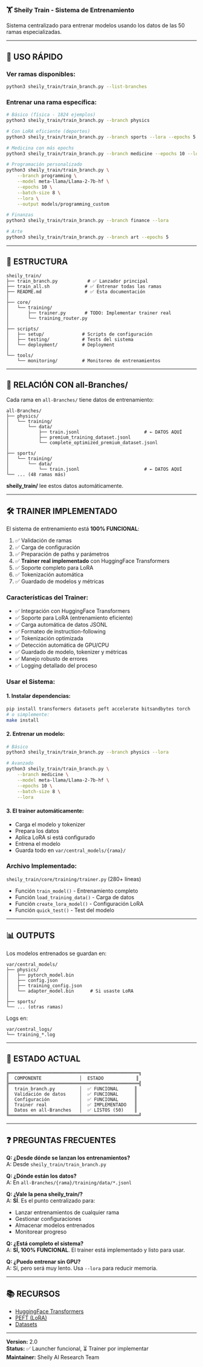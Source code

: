 ### 🏋️ Sheily Train - Sistema de Entrenamiento

Sistema centralizado para entrenar modelos usando los datos de las 50 ramas especializadas.

---

## 🚀 USO RÁPIDO

### Ver ramas disponibles:
```bash
python3 sheily_train/train_branch.py --list-branches
```

### Entrenar una rama específica:
```bash
# Básico (física - 1824 ejemplos)
python3 sheily_train/train_branch.py --branch physics

# Con LoRA eficiente (deportes)
python3 sheily_train/train_branch.py --branch sports --lora --epochs 5

# Medicina con más epochs
python3 sheily_train/train_branch.py --branch medicine --epochs 10 --lora

# Programación personalizado
python3 sheily_train/train_branch.py \
    --branch programming \
    --model meta-llama/Llama-2-7b-hf \
    --epochs 10 \
    --batch-size 8 \
    --lora \
    --output models/programming_custom

# Finanzas
python3 sheily_train/train_branch.py --branch finance --lora

# Arte
python3 sheily_train/train_branch.py --branch art --epochs 5
```

---

## 📁 ESTRUCTURA

```
sheily_train/
├── train_branch.py           # ✅ Lanzador principal
├── train_all.sh             # ✅ Entrenar todas las ramas
├── README.md                # ✅ Esta documentación
│
├── core/
│   └── training/
│       ├── trainer.py       # TODO: Implementar trainer real
│       └── training_router.py
│
├── scripts/
│   ├── setup/              # Scripts de configuración
│   ├── testing/            # Tests del sistema
│   └── deployment/         # Deployment
│
└── tools/
    └── monitoring/         # Monitoreo de entrenamientos
```

---

## 🔗 RELACIÓN CON all-Branches/

Cada rama en `all-Branches/` tiene datos de entrenamiento:

```
all-Branches/
├── physics/
│   └── training/
│       └── data/
│           ├── train.jsonl                        # ← DATOS AQUÍ
│           ├── premium_training_dataset.jsonl
│           └── complete_optimized_premium_dataset.jsonl
│
├── sports/
│   └── training/
│       └── data/
│           └── train.jsonl                        # ← DATOS AQUÍ
└── ... (48 ramas más)
```

**sheily_train/** lee estos datos automáticamente.

---

## 🛠️ TRAINER IMPLEMENTADO

El sistema de entrenamiento está **100% FUNCIONAL**:

1. ✅ Validación de ramas
2. ✅ Carga de configuración
3. ✅ Preparación de paths y parámetros
4. ✅ **Trainer real implementado** con HuggingFace Transformers
5. ✅ Soporte completo para LoRA
6. ✅ Tokenización automática
7. ✅ Guardado de modelos y métricas

### Características del Trainer:

- ✅ Integración con HuggingFace Transformers
- ✅ Soporte para LoRA (entrenamiento eficiente)
- ✅ Carga automática de datos JSONL
- ✅ Formateo de instruction-following
- ✅ Tokenización optimizada
- ✅ Detección automática de GPU/CPU
- ✅ Guardado de modelo, tokenizer y métricas
- ✅ Manejo robusto de errores
- ✅ Logging detallado del proceso

### Usar el Sistema:

#### 1. Instalar dependencias:
```bash
pip install transformers datasets peft accelerate bitsandbytes torch
# o simplemente:
make install
```

#### 2. Entrenar un modelo:
```bash
# Básico
python3 sheily_train/train_branch.py --branch physics --lora

# Avanzado
python3 sheily_train/train_branch.py \
    --branch medicine \
    --model meta-llama/Llama-2-7b-hf \
    --epochs 10 \
    --batch-size 8 \
    --lora
```

#### 3. El trainer automáticamente:
- Carga el modelo y tokenizer
- Prepara los datos
- Aplica LoRA si está configurado
- Entrena el modelo
- Guarda todo en `var/central_models/{rama}/`

### Archivo Implementado:

`sheily_train/core/training/trainer.py` (280+ líneas)
- Función `train_model()` - Entrenamiento completo
- Función `load_training_data()` - Carga de datos
- Función `create_lora_model()` - Configuración LoRA
- Función `quick_test()` - Test del modelo

---

## 📊 OUTPUTS

Los modelos entrenados se guardan en:
```
var/central_models/
├── physics/
│   ├── pytorch_model.bin
│   ├── config.json
│   ├── training_config.json
│   └── adapter_model.bin      # Si usaste LoRA
│
├── sports/
└── ... (otras ramas)
```

Logs en:
```
var/central_logs/
└── training_*.log
```

---

## 🎯 ESTADO ACTUAL

```
╔════════════════════════════════════════════════╗
║  COMPONENTE              │  ESTADO            ║
╠════════════════════════════════════════════════╣
║  train_branch.py         │  ✅ FUNCIONAL      ║
║  Validación de datos     │  ✅ FUNCIONAL      ║
║  Configuración           │  ✅ FUNCIONAL      ║
║  Trainer real            │  ✅ IMPLEMENTADO   ║
║  Datos en all-Branches   │  ✅ LISTOS (50)    ║
╚════════════════════════════════════════════════╝
```

---

## ❓ PREGUNTAS FRECUENTES

**Q: ¿Desde dónde se lanzan los entrenamientos?**  
A: Desde `sheily_train/train_branch.py`

**Q: ¿Dónde están los datos?**  
A: En `all-Branches/{rama}/training/data/*.jsonl`

**Q: ¿Vale la pena sheily_train/?**  
A: **SÍ**. Es el punto centralizado para:
   - Lanzar entrenamientos de cualquier rama
   - Gestionar configuraciones
   - Almacenar modelos entrenados
   - Monitorear progreso

**Q: ¿Está completo el sistema?**  
A: **SÍ, 100% FUNCIONAL**. El trainer está implementado y listo para usar.

**Q: ¿Puedo entrenar sin GPU?**  
A: Sí, pero será muy lento. Usa `--lora` para reducir memoria.

---

## 📚 RECURSOS

- [HuggingFace Transformers](https://huggingface.co/docs/transformers)
- [PEFT (LoRA)](https://huggingface.co/docs/peft)
- [Datasets](https://huggingface.co/docs/datasets)

---

**Version:** 2.0  
**Status:** ✅ Launcher funcional, ⏳ Trainer por implementar  
**Maintainer:** Sheily AI Research Team
